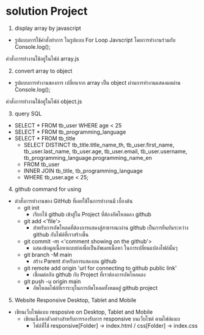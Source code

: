# solution Project
1. display array by javascript
- รูปแบบการใช้คำสั่งทำการ ในรูปแบบ For Loop Javscript โดยการทำงานร่วมกับ Console.log();

คำสั่งการทำงานใช้อยู่ในไฟล์ array.js

2. convert array to object
- รูปแบบการทำงานของการ เปลี่ยนจาก array เป็น object ผ่านการทำงานแสดงผลผ่าน Console.log();

คำสั่งการทำงานใช้อยู่ในไฟล์ object.js

3. query SQL
- SELECT * FROM tb_user
WHERE age < 25
- SELECT * FROM tb_programming_language
- SELECT * FROM tb_title
    - SELECT DISTINCT tb_title.title_name_th, tb_user.first_name, tb_user.last_name, tb_user.age, tb_user.email, tb_user.username, tb_programming_language.programming_name_en
    - FROM tb_user
    - INNER JOIN tb_title, tb_programming_language
    - WHERE tb_user.age < 25;

4. github command for using
- ตำสั่งการทำงานของ GitHub ที่เคยใช้ในการทำงานมี เบื้องต้น
    - git init
        - เรียกใช้ github เข้าสู่ใน Project ที่ต้องอัพโหลดลง github
    - git add <'file'>
        - สำหรับการอัพโหลดที่ต้องการแสดงสู่สาธารณะผ่าน github เป็นการยืนยันระหว่าง github กับไฟล์ที่เราสร้างขึ้น
    - git commit -m <'comment showing on the github'>
        - แสดงข้อมูลเนื้อหาแบบย่อเพื่อเป็นอัพเดทเนื้อหา ในการเปลี่ยนแปลงไฟล์นั้นๆ
    - git branch -M main
        - สร้าง Parent สำหรับการแสดงบน github
    - git remote add origin 'url for connecting to github public link'
        - เชื่อมต่อกับ github กับ Project ที่เราต้องการอัพโหลดลง
    - git push -u origin main
        - อัพโหลดไฟล์ที่เราระบุในการอัพโหลดทั้งหมดสู่ github project

5. Website Responsive Desktop, Tablet and Mobile
- เขียนเว็บไซต์แบบ resposive on Desktop, Tablet and Mobile
    - เขียนเนื้อหาตัวอย่างสำหรับการรองรับการ responsive บนเว็บไซต์ ตามไฟล์แนบ
        - ไฟล์ที่ใช้ responsive[Folder] -> index.html / css[Folder] -> index.css